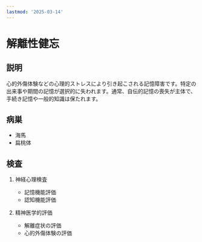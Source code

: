 ```yaml
---
lastmod: '2025-03-14'
---
```


# 解離性健忘

## 説明
心的外傷体験などの心理的ストレスにより引き起こされる記憶障害です。特定の出来事や期間の記憶が選択的に失われます。通常、自伝的記憶の喪失が主体で、手続き記憶や一般的知識は保たれます。

## 病巣

- 海馬
- 扁桃体

## 検査
1. 神経心理検査
   - 記憶機能評価
   - 認知機能評価

2. 精神医学的評価
   - 解離症状の評価
   - 心的外傷体験の評価 

